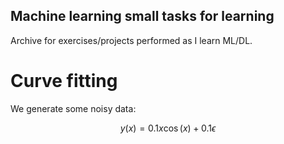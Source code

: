 ## Machine learning small tasks for learning

Archive for exercises/projects performed as I learn ML/DL.

# Curve fitting

We generate some noisy data:

```math

y(x) = 0.1 x \cos(x) + 0.1\epsilon

```